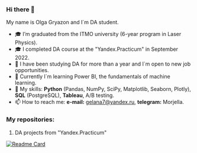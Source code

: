 ### Hi there 👋

My name is Olga Gryazon and I`m DA student. 

- 🎓 I’m graduated from the ITMO university (6-year program in Laser Physics).
- 🎓 I completed DA course at the "Yandex.Practicum" in September 2022.
- 🌱 I have been studying DA for more than a year and I`m open to new job opportunities.
- 🌱 Currently I`m learning Power BI, the fundamentals of machine learning.
- 🔨 My skills: **Python** (Pandas, NumPy, SciPy, Matplotlib, Seaborn, Plotly), **SQL** (PostgreSQL), **Tableau**, A/B testing. 
- 📫 How to reach me: **e-mail:** gelana7@yandex.ru, **telegram:** Morjella. 

### My repositories:
1. DA projects from "Yandex.Practicum"

[![Readme Card](https://github-readme-stats.vercel.app/api/pin/?username=Morjella&repo=DA_Repository)](https://github.com/Morjella/DA_Repository)
<!--
**Morjella/Morjella** is a ✨ _special_ ✨ repository because its `README.md` (this file) appears on your GitHub profile.

Here are some ideas to get you started:

- 🔭 I’m currently working on ...
- 🌱 I’m currently learning ...
- 👯 I’m looking to collaborate on ...
- 🤔 I’m looking for help with ...
- 💬 Ask me about ...
- 📫 How to reach me: ...
- 😄 Pronouns: ...
- ⚡ Fun fact: ...
-->
